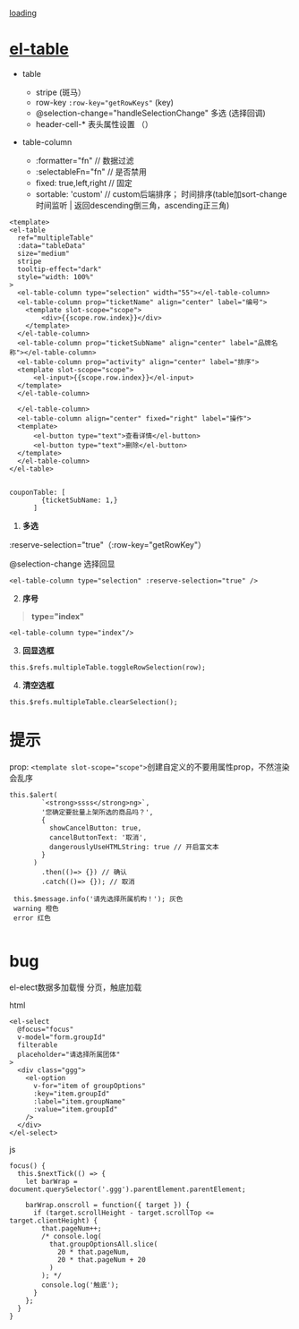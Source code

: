 [loading](https://www.cnblogs.com/shenStudy/p/15403877.html)



# [el-table](https://element.eleme.cn/#/zh-CN/component/table)


- table
  - stripe    (斑马）
  - row-key       ``:row-key="getRowKeys"``        (key)
  - @selection-change="handleSelectionChange" 多选    (选择回调)    
  - header-cell-* 表头属性设置     （）



- table-column

  - :formatter="fn"   // 数据过滤
  - :selectableFn="fn" // 是否禁用
  - fixed: true,left,right  // 固定
  - sortable: 'custom' // custom后端排序； 时间排序(table加sort-change时间监听 | 返回descending倒三角，ascending正三角)
  





```
<template>
<el-table
  ref="multipleTable"
  :data="tableData"
  size="medium"
  stripe
  tooltip-effect="dark"
  style="width: 100%"
>
  <el-table-column type="selection" width="55"></el-table-column>
  <el-table-column prop="ticketName" align="center" label="编号">
    <template slot-scope="scope">
        <div>{{scope.row.index}}</div>
    </template>
  </el-table-column>
  <el-table-column prop="ticketSubName" align="center" label="品牌名称"></el-table-column>
  <el-table-column prop="activity" align="center" label="排序">
  <template slot-scope="scope">
      <el-input>{{scope.row.index}}</el-input>
  </template>
  </el-table-column>
    
  </el-table-column>
  <el-table-column align="center" fixed="right" label="操作">
  <template>
      <el-button type="text">查看详情</el-button>
      <el-button type="text">删除</el-button>
  </template>
  </el-table-column>
</el-table>


couponTable: [
        {ticketSubName: 1,}
      ]
```

 

1. **多选**

:reserve-selection="true"（:row-key="getRowKey"）

@selection-change 选择回显

```
<el-table-column type="selection" :reserve-selection="true" />
```




2. **序号**

> **type="index"**

```
<el-table-column type="index"/>
```



3. **回显选框**

```
this.$refs.multipleTable.toggleRowSelection(row);
```



4. **清空选框**

  ```
  this.$refs.multipleTable.clearSelection();
  ```







# 提示

prop: ``<template slot-scope="scope">``创建自定义的不要用属性prop，不然渲染会乱序



```
this.$alert(
        `<strong>ssss</strong>ng>`,
        '您确定要批量上架所选的商品吗？',
        {
          showCancelButton: true,
          cancelButtonText: '取消',
          dangerouslyUseHTMLString: true // 开启富文本
        }
      )
        .then(()=> {}) // 确认
        .catch(()=> {}); // 取消
```

```\
 this.$message.info('请先选择所属机构！'); 灰色
 warning 橙色
 error 红色
 
```



# bug
el-elect数据多加载慢
分页，触底加载


html

```
<el-select
  @focus="focus"
  v-model="form.groupId"
  filterable
  placeholder="请选择所属团体"
>
  <div class="ggg">
    <el-option
      v-for="item of groupOptions"
      :key="item.groupId"
      :label="item.groupName"
      :value="item.groupId"
    />
  </div>
</el-select>
```


js

```
focus() {
  this.$nextTick(() => {
    let barWrap = document.querySelector('.ggg').parentElement.parentElement;

    barWrap.onscroll = function({ target }) {
      if (target.scrollHeight - target.scrollTop <= target.clientHeight) {
        that.pageNum++;
        /* console.log(
          that.groupOptionsAll.slice(
            20 * that.pageNum,
            20 * that.pageNum + 20
          )
        ); */
        console.log('触底');
      }
    };
  }
}
```
